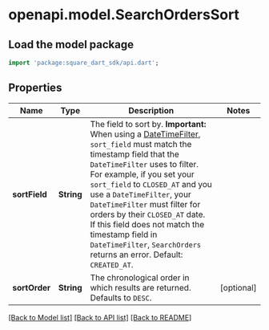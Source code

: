 # openapi.model.SearchOrdersSort

## Load the model package
```dart
import 'package:square_dart_sdk/api.dart';
```

## Properties
Name | Type | Description | Notes
------------ | ------------- | ------------- | -------------
**sortField** | **String** | The field to sort by.  __Important:__ When using a [DateTimeFilter](https://developer.squareup.com/reference/square_2023-12-13/objects/SearchOrdersFilter), `sort_field` must match the timestamp field that the `DateTimeFilter` uses to filter. For example, if you set your `sort_field` to `CLOSED_AT` and you use a `DateTimeFilter`, your `DateTimeFilter` must filter for orders by their `CLOSED_AT` date. If this field does not match the timestamp field in `DateTimeFilter`, `SearchOrders` returns an error.  Default: `CREATED_AT`. | 
**sortOrder** | **String** | The chronological order in which results are returned. Defaults to `DESC`. | [optional] 

[[Back to Model list]](../README.md#documentation-for-models) [[Back to API list]](../README.md#documentation-for-api-endpoints) [[Back to README]](../README.md)


